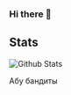 ### Hi there 👋

## Stats

![Github Stats](https://github-readme-stats.vercel.app/api?username=kentr0w&count_private=true&theme=dark&show_icons=true&include_all_commits=true)

Абу бандиты
